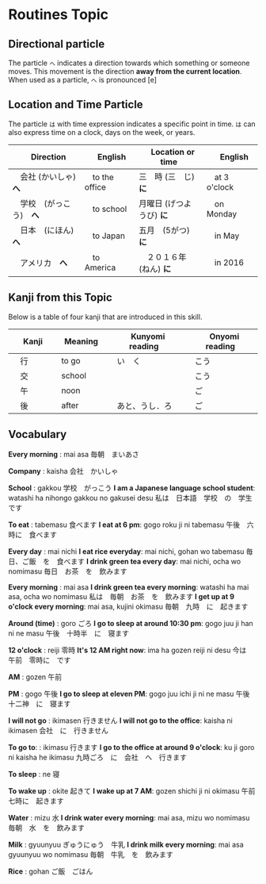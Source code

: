 # Routines Topic

## Directional particle

The particle `へ` indicates a direction towards which something or someone moves. This movement is the direction **away from the current location**. When used as a particle, `へ` is pronounced [e]

## Location and Time Particle

The particle `は` with time expression indicates a specific point in time. `は` can also express time on a clock, days on the week, or years.

|　Direction　|　English　|　Location or time　|　English　|
|---|---|---|---|
|　会社 (かいしゃ)　**へ**　|　to the office|三　時 (三　じ) **に**　|　at 3 o'clock　|
|　学校　(がっこう)　**へ**　|　to school|月曜日 (げつようび) **に**　|　on Monday　|
|　日本　(にほん)　**へ**　|　to Japan|五月　(5がつ) **に**　|　in May　|
|　アメリカ　**へ**　|　to America　|　２０１６年　(ねん) **に**　|　in 2016　|

## Kanji from this Topic

Below is a table of four kanji that are introduced in this skill.

|　Kanji　|　Meaning　|　Kunyomi reading　|　Onyomi reading　|
|---|---|---|---|
|　行　|　to go　|　い　く　|　こう　|
|　交　|　school　|　　|　こう　|
|　午　|　noon　|　　|　ご　|
|　後　|　after　|　あと、うし．ろ　|　ご　|

## Vocabulary

**Every morning**
: mai asa 毎朝　まいあさ

**Company**
: kaisha 会社　かいしゃ

**School**
: gakkou 学校　がっこう
**I am a Japanese language school student**: watashi ha nihongo gakkou no gakusei desu
私は　日本語　学校　の　学生　です

**To eat**
: tabemasu 食べます
**I eat at 6 pm**: gogo roku ji ni tabemasu
午後　六時に　食べます

**Every day**
: mai nichi
**I eat rice everyday**: mai nichi, gohan wo tabemasu
毎日、ご飯　を　食べます
**I drink green tea every day**: mai nichi, ocha wo nomimasu
毎日　お茶　を　飲みます

**Every morning**
: mai asa
**I drink green tea every morning**: watashi ha mai asa, ocha wo nomimasu
私は　毎朝　お茶　を　飲みます
**I get up at 9 o'clock every morning**: mai asa, kujini okimasu
毎朝　九時　に　起きます

**Around (time)**
: goro ごろ
**I go to sleep at around 10:30 pm**: gogo juu ji han ni ne masu
午後　十時半　に　寝ます

**12 o'clock**
: reiji 零時
**It's 12 AM right now**: ima ha gozen reiji ni desu
今は　午前　零時に　です

**AM**
: gozen 午前

**PM**
: gogo 午後
**I go to sleep at eleven PM**: gogo juu ichi ji ni ne masu
午後　十二神　に　寝ます

**I will not go**
: ikimasen 行きません
**I will not go to the office**: kaisha ni ikimasen
会社　に　行きません

**To go to**:
: ikimasu 行きます
**I go to the office at around 9 o'clock**: ku ji goro ni kaisha he ikimasu
九時ごろ　に　会社　へ　行きます

**To sleep**
: ne 寝

**To wake up**
: okite 起きて
**I wake up at 7 AM**: gozen shichi ji ni okimasu
午前　七時に　起きます

**Water**
: mizu 水
**I drink water every morning**: mai asa, mizu wo nomimasu
毎朝　水　を　飲みます

**Milk**
: gyuunyuu ぎゅうにゅう　牛乳
**I drink milk every morning**: mai asa gyuunyuu wo nomimasu
毎朝　牛乳　を　飲みます

**Rice**
: gohan ご飯　ごはん

